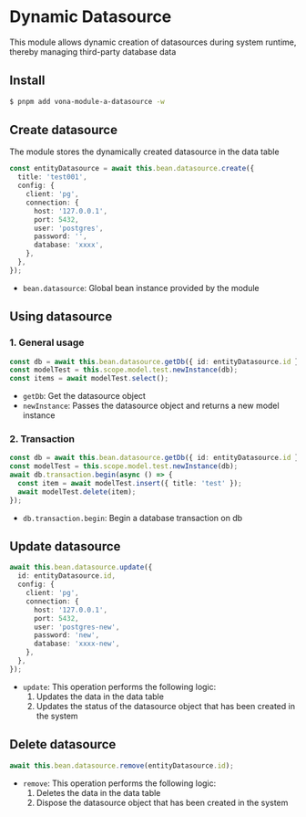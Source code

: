 # Dynamic Datasource

This module allows dynamic creation of datasources during system runtime, thereby managing third-party database data

## Install

``` bash
$ pnpm add vona-module-a-datasource -w
```

## Create datasource

The module stores the dynamically created datasource in the data table

``` typescript
const entityDatasource = await this.bean.datasource.create({
  title: 'test001',
  config: {
    client: 'pg',
    connection: {
      host: '127.0.0.1',
      port: 5432,
      user: 'postgres',
      password: '',
      database: 'xxxx',
    },
  },
});
```

- `bean.datasource`: Global bean instance provided by the module

## Using datasource

### 1. General usage

``` typescript
const db = await this.bean.datasource.getDb({ id: entityDatasource.id });
const modelTest = this.scope.model.test.newInstance(db);
const items = await modelTest.select();
```

- `getDb`: Get the datasource object
- `newInstance`: Passes the datasource object and returns a new model instance

### 2. Transaction

``` typescript
const db = await this.bean.datasource.getDb({ id: entityDatasource.id });
const modelTest = this.scope.model.test.newInstance(db);
await db.transaction.begin(async () => {
  const item = await modelTest.insert({ title: 'test' });
  await modelTest.delete(item);
});
```

- `db.transaction.begin`: Begin a database transaction on db

## Update datasource

``` typescript
await this.bean.datasource.update({
  id: entityDatasource.id,
  config: {
    client: 'pg',
    connection: {
      host: '127.0.0.1',
      port: 5432,
      user: 'postgres-new',
      password: 'new',
      database: 'xxxx-new',
    },
  },
});
```

- `update`: This operation performs the following logic:
  1. Updates the data in the data table
  2. Updates the status of the datasource object that has been created in the system

## Delete datasource

``` typescript
await this.bean.datasource.remove(entityDatasource.id);
```

- `remove`: This operation performs the following logic:
  1. Deletes the data in the data table
  2. Dispose the datasource object that has been created in the system
